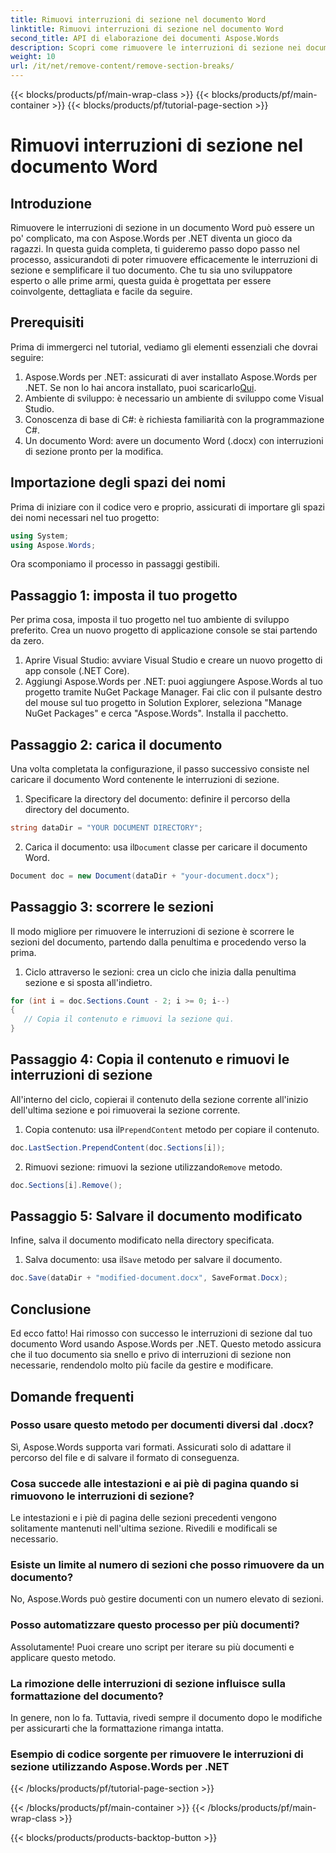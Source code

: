 ```yaml
---
title: Rimuovi interruzioni di sezione nel documento Word
linktitle: Rimuovi interruzioni di sezione nel documento Word
second_title: API di elaborazione dei documenti Aspose.Words
description: Scopri come rimuovere le interruzioni di sezione nei documenti Word usando Aspose.Words per .NET. Questa guida dettagliata e passo dopo passo assicura una gestione e una modifica fluide dei documenti.
weight: 10
url: /it/net/remove-content/remove-section-breaks/
---
```


{{< blocks/products/pf/main-wrap-class >}}
{{< blocks/products/pf/main-container >}}
{{< blocks/products/pf/tutorial-page-section >}}

# Rimuovi interruzioni di sezione nel documento Word

## Introduzione

Rimuovere le interruzioni di sezione in un documento Word può essere un po' complicato, ma con Aspose.Words per .NET diventa un gioco da ragazzi. In questa guida completa, ti guideremo passo dopo passo nel processo, assicurandoti di poter rimuovere efficacemente le interruzioni di sezione e semplificare il tuo documento. Che tu sia uno sviluppatore esperto o alle prime armi, questa guida è progettata per essere coinvolgente, dettagliata e facile da seguire.

## Prerequisiti

Prima di immergerci nel tutorial, vediamo gli elementi essenziali che dovrai seguire:

1.  Aspose.Words per .NET: assicurati di aver installato Aspose.Words per .NET. Se non lo hai ancora installato, puoi scaricarlo[Qui](https://releases.aspose.com/words/net/).
2. Ambiente di sviluppo: è necessario un ambiente di sviluppo come Visual Studio.
3. Conoscenza di base di C#: è richiesta familiarità con la programmazione C#.
4. Un documento Word: avere un documento Word (.docx) con interruzioni di sezione pronto per la modifica.

## Importazione degli spazi dei nomi

Prima di iniziare con il codice vero e proprio, assicurati di importare gli spazi dei nomi necessari nel tuo progetto:

```csharp
using System;
using Aspose.Words;
```

Ora scomponiamo il processo in passaggi gestibili.

## Passaggio 1: imposta il tuo progetto

Per prima cosa, imposta il tuo progetto nel tuo ambiente di sviluppo preferito. Crea un nuovo progetto di applicazione console se stai partendo da zero.

1. Aprire Visual Studio: avviare Visual Studio e creare un nuovo progetto di app console (.NET Core).
2. Aggiungi Aspose.Words per .NET: puoi aggiungere Aspose.Words al tuo progetto tramite NuGet Package Manager. Fai clic con il pulsante destro del mouse sul tuo progetto in Solution Explorer, seleziona "Manage NuGet Packages" e cerca "Aspose.Words". Installa il pacchetto.

## Passaggio 2: carica il documento

Una volta completata la configurazione, il passo successivo consiste nel caricare il documento Word contenente le interruzioni di sezione.

1. Specificare la directory del documento: definire il percorso della directory del documento.
```csharp
string dataDir = "YOUR DOCUMENT DIRECTORY";
```
2.  Carica il documento: usa il`Document` classe per caricare il documento Word.
```csharp
Document doc = new Document(dataDir + "your-document.docx");
```

## Passaggio 3: scorrere le sezioni

Il modo migliore per rimuovere le interruzioni di sezione è scorrere le sezioni del documento, partendo dalla penultima e procedendo verso la prima.

1. Ciclo attraverso le sezioni: crea un ciclo che inizia dalla penultima sezione e si sposta all'indietro.
```csharp
for (int i = doc.Sections.Count - 2; i >= 0; i--)
{
   // Copia il contenuto e rimuovi la sezione qui.
}
```

## Passaggio 4: Copia il contenuto e rimuovi le interruzioni di sezione

All'interno del ciclo, copierai il contenuto della sezione corrente all'inizio dell'ultima sezione e poi rimuoverai la sezione corrente.

1.  Copia contenuto: usa il`PrependContent` metodo per copiare il contenuto.
```csharp
doc.LastSection.PrependContent(doc.Sections[i]);
```
2.  Rimuovi sezione: rimuovi la sezione utilizzando`Remove` metodo.
```csharp
doc.Sections[i].Remove();
```

## Passaggio 5: Salvare il documento modificato

Infine, salva il documento modificato nella directory specificata.

1.  Salva documento: usa il`Save` metodo per salvare il documento.
```csharp
doc.Save(dataDir + "modified-document.docx", SaveFormat.Docx);
```

## Conclusione

Ed ecco fatto! Hai rimosso con successo le interruzioni di sezione dal tuo documento Word usando Aspose.Words per .NET. Questo metodo assicura che il tuo documento sia snello e privo di interruzioni di sezione non necessarie, rendendolo molto più facile da gestire e modificare.

## Domande frequenti

### Posso usare questo metodo per documenti diversi dal .docx?
Sì, Aspose.Words supporta vari formati. Assicurati solo di adattare il percorso del file e di salvare il formato di conseguenza.

### Cosa succede alle intestazioni e ai piè di pagina quando si rimuovono le interruzioni di sezione?
Le intestazioni e i piè di pagina delle sezioni precedenti vengono solitamente mantenuti nell'ultima sezione. Rivedili e modificali se necessario.

### Esiste un limite al numero di sezioni che posso rimuovere da un documento?
No, Aspose.Words può gestire documenti con un numero elevato di sezioni.

### Posso automatizzare questo processo per più documenti?
Assolutamente! Puoi creare uno script per iterare su più documenti e applicare questo metodo.

### La rimozione delle interruzioni di sezione influisce sulla formattazione del documento?
In genere, non lo fa. Tuttavia, rivedi sempre il documento dopo le modifiche per assicurarti che la formattazione rimanga intatta.

### Esempio di codice sorgente per rimuovere le interruzioni di sezione utilizzando Aspose.Words per .NET
 
{{< /blocks/products/pf/tutorial-page-section >}}

{{< /blocks/products/pf/main-container >}}
{{< /blocks/products/pf/main-wrap-class >}}

{{< blocks/products/products-backtop-button >}}
